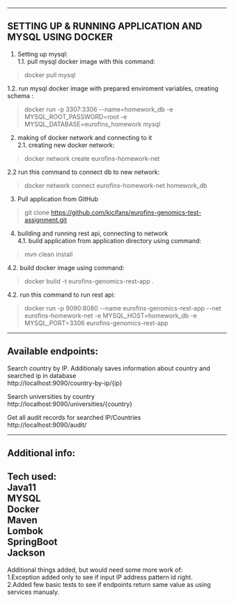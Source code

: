 --------------------
SETTING UP & RUNNING APPLICATION AND MYSQL USING DOCKER
--------------------
1. Setting up mysql:  
1.1. pull mysql docker image with this command:  
>docker pull mysql 

1.2. run mysql docker image with prepared enviroment variables, creating schema :  
>docker run -p 3307:3306 --name=homework_db -e MYSQL_ROOT_PASSWORD=root -e MYSQL_DATABASE=eurofins_homework mysql

2. making of docker network and connecting to it  
2.1. creating new docker network:   
>docker network create eurofins-homework-net  

2.2 run this command to connect db to new network:  
>docker network connect eurofins-homework-net homework_db

3. Pull application from GitHub  
>git clone https://github.com/kicifans/eurofins-genomics-test-assignment.git  

4. building and running rest api, connecting to network  
4.1. build application from application directory using command:  
>mvn clean install  

4.2. build docker image using command:  
>docker build -t eurofins-genomics-rest-app .  

4.2. run this command to run rest api:  
>docker run -p 9090:8080 --name eurofins-genomics-rest-app --net eurofins-homework-net -e MYSQL_HOST=homework_db -e MYSQL_PORT=3306 eurofins-genomics-rest-app  
--------------------
Available endpoints:
--------------------
Search country by IP. Additionaly saves information about country and searched ip in database  
http://localhost:9090/country-by-ip/{ip}  

Search universities by country  
http://localhost:9090/universities/{country}  

Get all audit records for searched IP/Countries  
http://localhost:9090/audit/  
 
--------------------
Additional info:  
--------------------

Tech used:  
Java11  
MYSQL  
Docker  
Maven  
Lombok  
SpringBoot  
Jackson  
---------------------
Additional things added, but would need some more work of:  
1.Exception added only to see if input IP address pattern id right.  
2.Added few basic tests to see if endpoints return same value as using services manualy.


